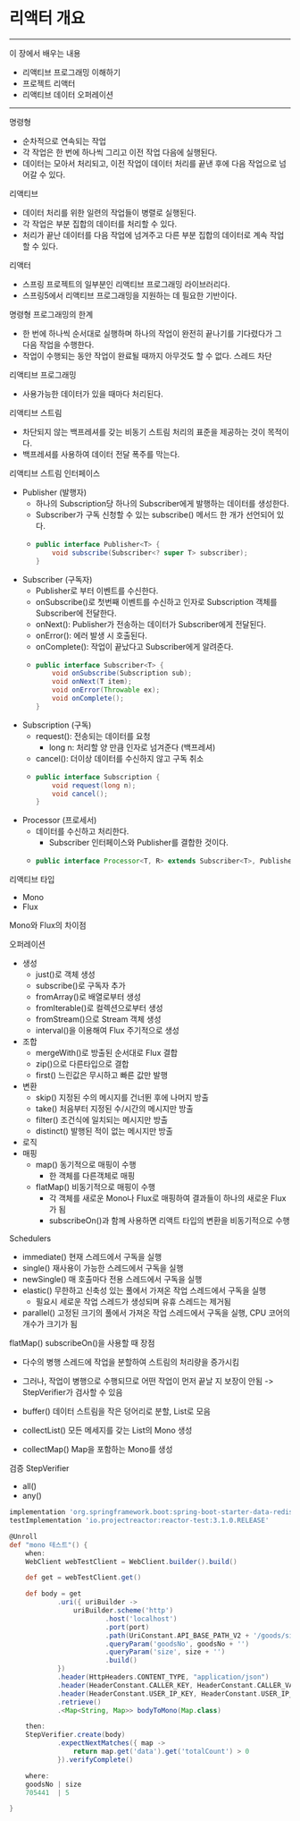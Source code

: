 # 리액터 개요

----
이 장에서 배우는 내용
- 리액티브 프로그래밍 이해하기
- 프로젝트 리액터
- 리액티브 데이터 오퍼레이션
----

명령형
- 순차적으로 연속되는 작업
- 각 작업은 한 번에 하나씩 그리고 이전 작업 다음에 실행된다.
- 데이터는 모아서 처리되고, 이전 작업이 데이터 처리를 끝낸 후에 다음 작업으로 넘어갈 수 있다.

리액티브
- 데이터 처리를 위한 일련의 작업들이 병렬로 실행된다.
- 각 작업은 부분 집합의 데이터를 처리할 수 있다.
- 처리가 끝난 데이터를 다음 작업에 넘겨주고 다른 부분 집합의 데이터로 계속 작업할 수 있다.

리액터
- 스프링 프로젝트의 일부분인 리액티브 프로그래밍 라이브러리다.
- 스프링5에서 리액티브 프로그래밍을 지원하는 데 필요한 기반이다.

명령형 프로그래밍의 한계
- 한 번에 하나씩 순서대로 실행하며 하나의 작업이 완전히 끝나기를 기다렸다가 그 다음 작업을 수행한다.
- 작업이 수행되는 동안 작업이 완료될 때까지 아무것도 할 수 없다. 스레드 차단

리액티브 프로그래밍
- 사용가능한 데이터가 있을 때마다 처리된다.

리액티브 스트림
- 차단되지 않는 백프레셔를 갖는 비동기 스트림 처리의 표준을 제공하는 것이 목적이다.
- 백프레셔를 사용하여 데이터 전달 폭주를 막는다.

리액티브 스트림 인터페이스
- Publisher (발행자)
  - 하나의 Subscription당 하나의 Subscriber에게 발행하는 데이터를 생성한다.
  - Subscriber가 구독 신청할 수 있는 subscribe() 메서드 한 개가 선언되어 있다.
  - ```java
    public interface Publisher<T> {
        void subscribe(Subscriber<? super T> subscriber);
    }
    ```
- Subscriber (구독자)
  - Publisher로 부터 이벤트를 수신한다.
  - onSubscribe()로 첫번째 이벤트를 수신하고 인자로 Subscription 객체를 Subscriber에 전달한다.
  - onNext(): Publisher가 전송하는 데이터가 Subscriber에게 전달된다.
  - onError(): 에러 발생 시 호출된다.
  - onComplete(): 작업이 끝났다고 Subscriber에게 알려준다.
  - ```java
    public interface Subscriber<T> {
        void onSubscribe(Subscription sub);
        void onNext(T item);
        void onError(Throwable ex);
        void onComplete();
    } 
    ```
- Subscription (구독)
  - request(): 전송되는 데이터를 요청
    - long n: 처리할 양 만큼 인자로 넘겨준다 (백프레셔)
  - cancel(): 더이상 데이터를 수신하지 않고 구독 취소
  - ```java
    public interface Subscription {
        void request(long n);
        void cancel();
    }
    ```
- Processor (프로세서)
  - 데이터를 수신하고 처리한다.
    - Subscriber 인터페이스와 Publisher를 결합한 것이다.
  - ```java
    public interface Processor<T, R> extends Subscriber<T>, Publisher<R> {}
    ```

리액티브 타입
- Mono
- Flux 

Mono와 Flux의 차이점

오퍼레이션
- 생성
  - just()로 객체 생성
  - subscribe()로 구독자 추가
  - fromArray()로 배열로부터 생성
  - fromIterable()로 컬렉션으로부터 생성 
  - fromStream()으로 Stream 객체 생성
  - interval()을 이용해여 Flux 주기적으로 생성
- 조합
  - mergeWith()로 방출된 순서대로 Flux 결합
  - zip()으로 다른타입으로 결합
  - first() 느린값은 무시하고 빠른 값만 발행 
- 변환
  - skip() 지정된 수의 메시지를 건너뛴 후에 나머지 방출
  - take() 처음부터 지정된 수/시간의 메시지만 방출
  - filter() 조건식에 일치되는 메시지만 방출
  - distinct() 발행된 적이 없는 메시지만 방출
- 로직
- 매핑
  - map() 동기적으로 매핑이 수행
    - 한 객체를 다른객체로 매핑
  - flatMap() 비동기적으로 매핑이 수행
    - 각 객체를 새로운 Mono나 Flux로 매핑하여 결과들이 하나의 새로운 Flux가 됨
    - subscribeOn()과 함께 사용하면 리액트 타입의 변환을 비동기적으로 수행

Schedulers
- immediate() 현재 스레드에서 구독을 실행
- single() 재사용이 가능한 스레드에서 구독을 실행 
- newSingle() 매 호출마다 전용 스레드에서 구독을 실행
- elastic() 무한하고 신축성 있는 풀에서 가져온 작업 스레드에서 구독을 실행
  - 필요시 세로운 작업 스레드가 생성되며 유휴 스레드는 제거됨
- parallel() 고정된 크기의 풀에서 가져온 작업 스레드에서 구독을 실행, CPU 코어의 개수가 크기가 됨


flatMap() subscribeOn()을 사용할 때 장점
- 다수의 병행 스레드에 작업을 분할하여 스트림의 처리량을 증가시킴
- 그러나, 작업이 병행으로 수행되므로 어떤 작업이 먼저 끝날 지 보장이 안됨
  -> StepVerifier가 검사할 수 있음


- buffer() 데이터 스트림을 작은 덩어리로 분할, List로 모음 
- collectList() 모든 메세지를 갖는 List의 Mono 생성
- collectMap() Map을 포함하는 Mono를 생성


검증
StepVerifier
- all()
- any()

```gradle
implementation 'org.springframework.boot:spring-boot-starter-data-redis-reactive'
testImplementation 'io.projectreactor:reactor-test:3.1.0.RELEASE'
```
```groovy
@Unroll
def "mono 테스트"() {
    when:
    WebClient webTestClient = WebClient.builder().build()

    def get = webTestClient.get()

    def body = get
            .uri({ uriBuilder ->
                uriBuilder.scheme('http')
                        .host('localhost')
                        .port(port)
                        .path(UriConstant.API_BASE_PATH_V2 + '/goods/similar')
                        .queryParam('goodsNo', goodsNo + '')
                        .queryParam('size', size + '')
                        .build()
            })
            .header(HttpHeaders.CONTENT_TYPE, "application/json")
            .header(HeaderConstant.CALLER_KEY, HeaderConstant.CALLER_VALUE_SEARCH)
            .header(HeaderConstant.USER_IP_KEY, HeaderConstant.USER_IP_VALUE_SWAGGER)
            .retrieve()
            .<Map<String, Map>> bodyToMono(Map.class)

    then:
    StepVerifier.create(body)
            .expectNextMatches({ map ->
                return map.get('data').get('totalCount') > 0
            }).verifyComplete()

    where:
    goodsNo | size
    705441  | 5

}
```
